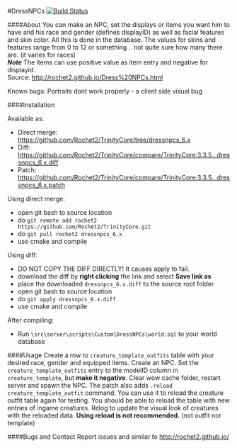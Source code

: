 #DressNPCs [![Build Status](https://travis-ci.org/Rochet2/TrinityCore.svg?branch=dressnpcs_6.x)](https://travis-ci.org/Rochet2/TrinityCore)

####About
You can make an NPC, set the displays or items you want him to have and his race and gender (defines displayID) as well as facial features and skin color.
All this is done in the database.
The values for skins and features range from 0 to 12 or something .. not quite sure how many there are. (it varies for races)<br />
***Note*** The items can use positive value as item entry and negative for displayid.<br />
Source: http://rochet2.github.io/Dress%20NPCs.html

Known bugs: Portraits dont work properly - a client side visual bug

####Installation

Available as:
- Direct merge: https://github.com/Rochet2/TrinityCore/tree/dressnpcs_6.x
- Diff: https://github.com/Rochet2/TrinityCore/compare/TrinityCore:3.3.5...dressnpcs_6.x.diff
- Patch: https://github.com/Rochet2/TrinityCore/compare/TrinityCore:3.3.5...dressnpcs_6.x.patch

Using direct merge:
- open git bash to source location
- do `git remote add rochet2 https://github.com/Rochet2/TrinityCore.git`
- do `git pull rochet2 dressnpcs_6.x`
- use cmake and compile

Using diff:
- DO NOT COPY THE DIFF DIRECTLY! It causes apply to fail.
- download the diff by __right clicking__ the link and select __Save link as__
- place the downloaded `dressnpcs_6.x.diff` to the source root folder
- open git bash to source location
- do `git apply dressnpcs_6.x.diff`
- use cmake and compile

After compiling:
- Run `\src\server\scripts\Custom\DressNPCs\world.sql` to your world database

####Usage
Create a row to `creature_template_outfits` table with your desired race, gender and equipped items.
Create an NPC. Set the `creature_template_outfits` entry to the modelID column in `creature_template`, but __make it negative__.
Clear wow cache folder, restart server and spawn the NPC.
The patch also adds `.reload creature_template_outfit` command. You can use it to reload the creature outfit table again for testing.
You should be able to reload the table with new entries of ingame creatures. Relog to update the visual look of creatures with the reloaded data.
__Using reload is not recommended.__ (not outfit nor template)

####Bugs and Contact
Report issues and similar to http://rochet2.github.io/
